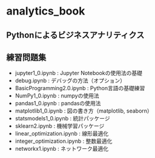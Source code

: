 # analytics_book
## Pythonによるビジネスアナリティクス
## 練習問題集

* jupyter1_0.ipynb  : Jupyter Notebookの使用法の基礎
* debug.ipynb : デバッグの方法（オプション）
* BasicProgramming2.0.ipynb : Python言語の基礎練習
* NumPy1_0.ipynb	: numpyの使用法
* pandas1_0.ipynb : pandasの使用法
* matplotlib1_0.ipynb	: 図の書き方（matplotlib, seaborn）
* statsmodels1_0.ipynb : 統計パッケージ
* sklearn2.ipynb : 機械学習パッケージ 
* linear_optimization.ipynb	: 線形最適化
* integer_optimization.ipynb : 整数最適化	
* networkx1.ipynb	: ネットワーク最適化
